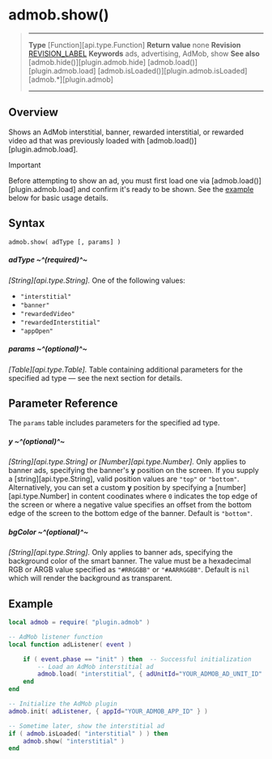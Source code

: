 # admob.show()

> --------------------- ------------------------------------------------------------------------------------------
> __Type__              [Function][api.type.Function]
> __Return value__      none
> __Revision__          [REVISION_LABEL](REVISION_URL)
> __Keywords__          ads, advertising, AdMob, show
> __See also__          [admob.hide()][plugin.admob.hide]
>						[admob.load()][plugin.admob.load]
>						[admob.isLoaded()][plugin.admob.isLoaded]
>						[admob.*][plugin.admob]
> --------------------- ------------------------------------------------------------------------------------------


## Overview

Shows an AdMob interstitial, banner, rewarded interstitial, or rewarded video ad that was previously loaded with [admob.load()][plugin.admob.load].

<div class="guide-notebox-imp">
<div class="notebox-title-imp">Important</div>

Before attempting to show an ad, you must first load one via [admob.load()][plugin.admob.load] and confirm it's ready to be shown. See the [example](#example) below for basic usage details.

</div>

## Syntax

    admob.show( adType [, params] )

##### adType ~^(required)^~
_[String][api.type.String]._ One of the following values:

* `"interstitial"`
* `"banner"`
* `"rewardedVideo"`
* `"rewardedInterstitial"`
* `"appOpen"`

##### params ~^(optional)^~
_[Table][api.type.Table]._ Table containing additional parameters for the specified ad type — see the next section for details.


## Parameter Reference

The `params` table includes parameters for the specified ad type.

##### y ~^(optional)^~
_[String][api.type.String] or [Number][api.type.Number]._ Only applies to banner ads, specifying the banner's __y__ position on the screen. If you supply a [string][api.type.String], valid position values are `"top"` or `"bottom"`. Alternatively, you can set a custom __y__ position by specifying a [number][api.type.Number] in content coodinates where `0` indicates the top edge of the screen or where a negative value specifies an offset from the bottom edge of the screen to the bottom edge of the banner. Default is `"bottom"`.

##### bgColor ~^(optional)^~
_[String][api.type.String]._ Only applies to banner ads, specifying the background color of the smart banner. The value must be a hexadecimal RGB or ARGB value specified as `"#RRGGBB"` or `"#AARRGGBB"`. Default is `nil` which will render the background as transparent.

<a id="example"></a>

## Example

``````lua
local admob = require( "plugin.admob" )

-- AdMob listener function
local function adListener( event )

	if ( event.phase == "init" ) then  -- Successful initialization
		-- Load an AdMob interstitial ad
		admob.load( "interstitial", { adUnitId="YOUR_ADMOB_AD_UNIT_ID" } )
	end
end

-- Initialize the AdMob plugin
admob.init( adListener, { appId="YOUR_ADMOB_APP_ID" } )

-- Sometime later, show the interstitial ad
if ( admob.isLoaded( "interstitial" ) ) then
	admob.show( "interstitial" )
end
``````
